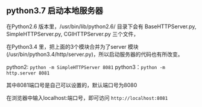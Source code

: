 
## python3.7 启动本地服务器

在Python2.6 版本里，/usr/bin/lib/python2.6/ 目录下会有 BaseHTTPServer.py, SimpleHTTPServer.py, CGIHTTPServer.py 三个文件，

在Python3.4 里，把上面的3个模块合并为了server 模块 (/usr/bin/python3.4/http/server.py)，所以启动服务器的代码也有所改变。

python2: `python -m SimpleHTTPServer 8081`
python3：`python -m http.server 8081`

其中8081端口号是自己可以设置的，默认端口号为8080

在浏览器中输入localhost:端口号，即可访问 `http://localhost:8081`

## 

